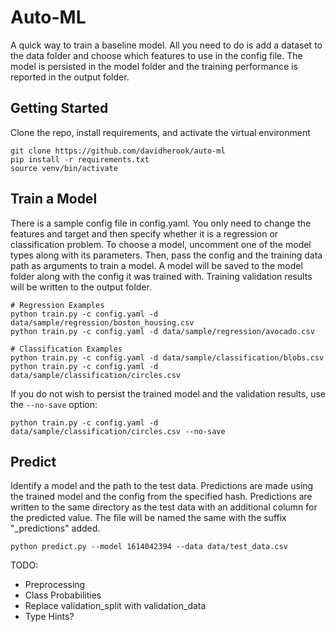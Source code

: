 # Auto-ML

A quick way to train a baseline model. All you need to do is add a dataset to the data folder and choose which features to use in the config file. The model is persisted in the model folder and the training performance is reported in the output folder.

## Getting Started

Clone the repo, install requirements, and activate the virtual environment
```
git clone https://github.com/davidherook/auto-ml
pip install -r requirements.txt
source venv/bin/activate
```

## Train a Model

There is a sample config file in config.yaml. You only need to change the features and target and then specify whether it is a regression or classification problem. To choose a model, uncomment one of the model types along with its parameters. Then, pass the config and the training data path as arguments to train a model. A model will be saved to the model folder along with the config it was trained with. Training validation results will be written to the output folder.

```
# Regression Examples
python train.py -c config.yaml -d data/sample/regression/boston_housing.csv
python train.py -c config.yaml -d data/sample/regression/avocado.csv

# Classification Examples
python train.py -c config.yaml -d data/sample/classification/blobs.csv
python train.py -c config.yaml -d data/sample/classification/circles.csv
```

If you do not wish to persist the trained model and the validation results, use the `--no-save` option:
```
python train.py -c config.yaml -d data/sample/classification/circles.csv --no-save
```

## Predict 

Identify a model and the path to the test data. Predictions are made using the trained model and the config from the specified hash. Predictions are written to the same directory as the test data with an additional column for the predicted value. The file will be named the same with the suffix "_predictions" added. 
```
python predict.py --model 1614042394 --data data/test_data.csv
```



TODO:
- Preprocessing
- Class Probabilities
- Replace validation_split with validation_data
- Type Hints?


